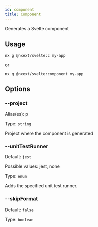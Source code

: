 ```yaml
---
id: component
title: Component
---
```


Generates a Svelte component

## Usage

```
nx g @nxext/svelte:c my-app
```

or

```
nx g @nxext/svelte:component my-app
```

## Options

### --project

Alias(es): p

Type: `string`

Project where the component is generated

### --unitTestRunner

Default: `jest`

Possible values: jest, none

Type: `enum`

Adds the specified unit test runner.

### --skipFormat

Default: `false`

Type: `boolean`
